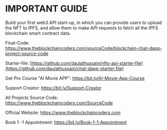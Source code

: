 # IMPORTANT GUIDE


Build your first web3 API start-up, in which you can provide users to upload the NFT to IPFS, and allow them to make API requests to fetch all the IPFS blockchain smart contract data.


Final-Code: https://www.theblockchaincoders.com/sourceCode/blockchain-chat-dapp-project-source-code

Starter-file: [https://github.com/daulathussain/nfts-api-starter-file](https://github.com/daulathussain/chat-dapp-starter-file)

Get Pro Course "AI Movie APP": https://bit.ly/AI-Movie-App-Course

Support Creator: https://bit.ly/Support-Creator

All Projects Source Code: https://www.theblockchaincoders.com/SourceCode

Official Website: https://www.theblockchaincoders.com

Book 1 -1 Appointment: https://bit.ly/Book-1-1-Appointment
